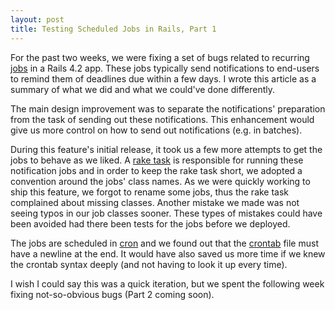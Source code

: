 ```yaml
---
layout: post
title: Testing Scheduled Jobs in Rails, Part 1
---
```


For the past two weeks, we were fixing a set of bugs related to recurring [jobs](http://edgeguides.rubyonrails.org/active_job_basics.html) in a Rails 4.2 app. These jobs typically send notifications to end-users to remind them of deadlines due within a few days. I wrote this article as a summary of what we did and what we could've done differently.

The main design improvement was to separate the notifications' preparation from the task of sending out these notifications. This enhancement would give us more control on how to send out notifications (e.g. in batches).

During this feature's initial release, it took us a few more attempts to get the jobs to behave as we liked. A [rake task](http://jasonseifer.com/2010/04/06/rake-tutorial) is responsible for running these notification jobs and in order to keep the rake task short, we adopted a convention around the jobs' class names. As we were quickly working to ship this feature, we forgot to rename some jobs, thus the rake task complained about missing classes. Another mistake we made was not seeing typos in our job classes sooner. These types of mistakes could have been avoided had there been tests for the jobs before we deployed.

The jobs are scheduled in [cron](https://en.wikipedia.org/wiki/Cron) and we found out that the [crontab](http://www.adminschoice.com/crontab-quick-reference) file must have a newline at the end. It would have also saved us more time if we knew the crontab syntax deeply (and not having to look it up every time).

I wish I could say this was a quick iteration, but we spent the following week fixing not-so-obvious bugs (Part 2 coming soon).